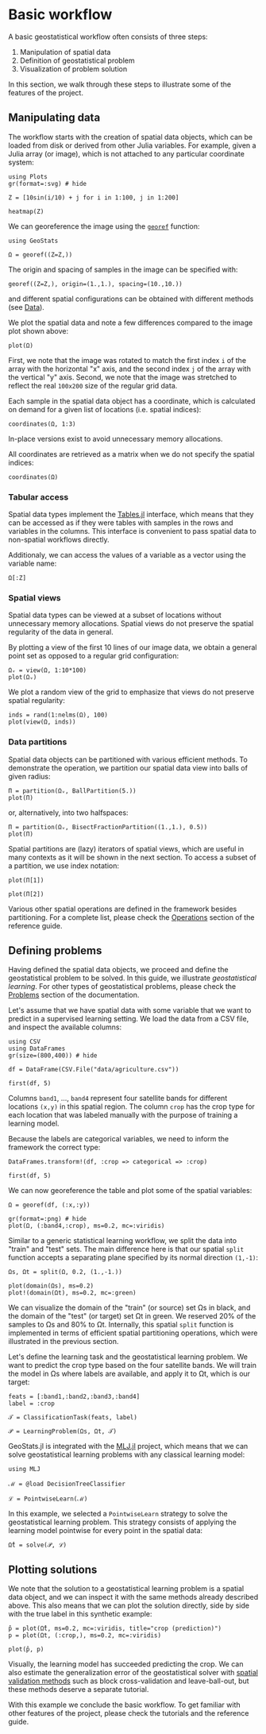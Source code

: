 # Basic workflow

A basic geostatistical workflow often consists of three steps:

1. Manipulation of spatial data
2. Definition of geostatistical problem
3. Visualization of problem solution

In this section, we walk through these steps to illustrate some of the features
of the project.

## Manipulating data

The workflow starts with the creation of spatial data objects, which can be loaded
from disk or derived from other Julia variables. For example, given a Julia array
(or image), which is not attached to any particular coordinate system:

```@example workflow
using Plots
gr(format=:svg) # hide

Z = [10sin(i/10) + j for i in 1:100, j in 1:200]

heatmap(Z)
```

We can georeference the image using the [`georef`](@ref) function:

```@example workflow
using GeoStats

Ω = georef((Z=Z,))
```

The origin and spacing of samples in the image can be specified with:

```@example workflow
georef((Z=Z,), origin=(1.,1.), spacing=(10.,10.))
```

and different spatial configurations can be obtained with different methods (see [Data](data.md)).

We plot the spatial data and note a few differences compared to the image plot shown above:

```@example workflow
plot(Ω)
```

First, we note that the image was rotated to match the first index `i` of the array
with the horizontal "x" axis, and the second index `j` of the array with the vertical
"y" axis. Second, we note that the image was stretched to reflect the real `100x200`
size of the regular grid data.

Each sample in the spatial data object has a coordinate, which is calculated on demand
for a given list of locations (i.e. spatial indices):

```@example workflow
coordinates(Ω, 1:3)
```

In-place versions exist to avoid unnecessary memory allocations.

All coordinates are retrieved as a matrix when we do not specify the spatial indices:

```@example workflow
coordinates(Ω)
```

### Tabular access

Spatial data types implement the [Tables.jl](https://github.com/JuliaData/Tables.jl)
interface, which means that they can be accessed as if they were tables with samples
in the rows and variables in the columns. This interface is convenient to pass spatial
data to non-spatial workflows directly.

Additionaly, we can access the values of a variable as a vector using the variable name:

```@example workflow
Ω[:Z]
```

### Spatial views

Spatial data types can be viewed at a subset of locations without unnecessary
memory allocations. Spatial views do not preserve the spatial regularity of the
data in general.

By plotting a view of the first 10 lines of our image data, we obtain a
general point set as opposed to a regular grid configuration:

```@example workflow
Ωᵥ = view(Ω, 1:10*100)
plot(Ωᵥ)
```

We plot a random view of the grid to emphasize that views do not preserve
spatial regularity:

```@example workflow
inds = rand(1:nelms(Ω), 100)
plot(view(Ω, inds))
```

### Data partitions

Spatial data objects can be partitioned with various efficient methods.
To demonstrate the operation, we partition our spatial data view into
balls of given radius:

```@example workflow
Π = partition(Ωᵥ, BallPartition(5.))
plot(Π)
```

or, alternatively, into two halfspaces:

```@example workflow
Π = partition(Ωᵥ, BisectFractionPartition((1.,1.), 0.5))
plot(Π)
```

Spatial partitions are (lazy) iterators of spatial views, which are useful in
many contexts as it will be shown in the next section. To access a subset of
a partition, we use index notation:

```@example workflow
plot(Π[1])
```

```@example workflow
plot(Π[2])
```

Various other spatial operations are defined in the framework besides partitioning.
For a complete list, please check the [Operations](operations/partitioning.md)
section of the reference guide.

## Defining problems

Having defined the spatial data objects, we proceed and define the geostatistical
problem to be solved. In this guide, we illustrate *geostatistical learning*. For
other types of geostatistical problems, please check the [Problems](problems.md)
section of the documentation.

Let's assume that we have spatial data with some variable that we want to predict
in a supervised learning setting. We load the data from a CSV file, and inspect
the available columns:

```@example workflow
using CSV
using DataFrames
gr(size=(800,400)) # hide

df = DataFrame(CSV.File("data/agriculture.csv"))

first(df, 5)
```

Columns `band1`, ..., `band4` represent four satellite bands for different
locations `(x,y)` in this spatial region. The column `crop` has the crop type
for each location that was labeled manually with the purpose of training a
learning model.

Because the labels are categorical variables, we need to inform the framework
the correct type:

```@example workflow
DataFrames.transform!(df, :crop => categorical => :crop)

first(df, 5)
```

We can now georeference the table and plot some of the spatial variables:

```@example workflow
Ω = georef(df, (:x,:y))

gr(format=:png) # hide
plot(Ω, (:band4,:crop), ms=0.2, mc=:viridis)
```

Similar to a generic statistical learning workflow, we split the data into "train"
and "test" sets. The main difference here is that our spatial `split` function
accepts a separating plane specified by its normal direction `(1,-1)`:

```@example workflow
Ωs, Ωt = split(Ω, 0.2, (1.,-1.))

plot(domain(Ωs), ms=0.2)
plot!(domain(Ωt), ms=0.2, mc=:green)
```

We can visualize the domain of the "train" (or source) set Ωs in black, and the
domain of the "test" (or target) set Ωt in green. We reserved 20% of the samples
to Ωs and 80% to Ωt. Internally, this spatial `split` function is implemented in
terms of efficient spatial partitioning operations, which were illustrated in the
previous section.

Let's define the learning task and the geostatistical learning problem. We want
to predict the crop type based on the four satellite bands. We will train the model
in Ωs where labels are available, and apply it to Ωt, which is our target:

```@example workflow
feats = [:band1,:band2,:band3,:band4]
label = :crop

𝒯 = ClassificationTask(feats, label)

𝒫 = LearningProblem(Ωs, Ωt, 𝒯)
```

GeoStats.jl is integrated with the [MLJ.jl](https://github.com/alan-turing-institute/MLJ.jl)
project, which means that we can solve geostatistical learning problems with any classical
learning model:

```@example workflow
using MLJ

ℳ = @load DecisionTreeClassifier

ℒ = PointwiseLearn(ℳ)
```

In this example, we selected a `PointwiseLearn` strategy to solve the geostatistical
learning problem. This strategy consists of applying the learning model pointwise for
every point in the spatial data:

```@example workflow
Ω̂t = solve(𝒫, ℒ)
```

## Plotting solutions

We note that the solution to a geostatistical learning problem is a spatial
data object, and we can inspect it with the same methods already described above.
This also means that we can plot the solution directly, side by side with the
true label in this synthetic example:

```@example workflow
p̂ = plot(Ω̂t, ms=0.2, mc=:viridis, title="crop (prediction)")
p = plot(Ωt, (:crop,), ms=0.2, mc=:viridis)

plot(p̂, p)
```

Visually, the learning model has succeeded predicting the crop. We can also
estimate the generalization error of the geostatistical solver with [spatial
validation methods](validation.md) such as block cross-validation and
leave-ball-out, but these methods deserve a separate tutorial.

With this example we conclude the basic workflow. To get familiar with other
features of the project, please check the tutorials and the reference guide.
